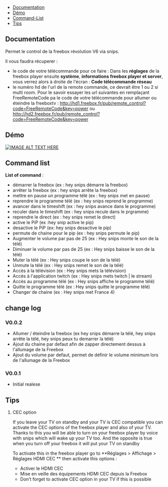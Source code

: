 - [Documentation](#Documentation)
- [Démo](#Démo)
- [Command-List](#Command-list)
- [Tips](#Tips)


## Documentation

Permet le control de la freebox révolution V6 via snips.

Il vous faudra récuperer :
- le code de votre télécommande pour ce faire :
Dans les **réglages** de la freebox player ensuite **système**, **informations freebox player et server**, vous verrez alors à droite de l'écran : **Code télécommande réseau**
- le numéro hd de l'url de la remote commande, ce devrait être 1 ou 2 si multi room. Pour le savoir essayer les url suivantes en remplaçant FreeRemoteCode pa le code de votre télécommande pour allumer ou éteindre la freeboxtv :
    http://hd1.freebox.fr/pub/remote_control?code=FreeRemoteCode&key=power
    ou
    http://hd2.freebox.fr/pub/remote_control?code=FreeRemoteCode&key=power

## Démo

[![IMAGE ALT TEXT HERE](http://img.youtube.com/vi/ntSlGBUQ0c0/0.jpg)](https://youtu.be/ntSlGBUQ0c0)


## Command list

**List of command** :
* démarrer la freebox (ex : hey snips démarre la freebox)
* arrêter la freebox (ex : hey snips arrête la freebox)
* mettre en pause un programme télé (ex : hey snips met en pause)
* reprendre le programme télé (ex : hey snips reprend le programme)
* avancer dans le timeshift (ex : hey snips avance dans le programme)
* reculer dans le timeshift (ex : hey snips recule dans le prgramme)
* reprendre le direct (ex : hey snips remet le direct)
* active le PiP (ex :hey snip active le pip)
* desactive le PiP (ex: hey snips desactive le pip)
* permute de chaine pour le pip (ex : hey snips permute le pip)
* Augmenter le volume par pas de 25 (ex : Hey snips monte le son de la télé)
* Diminuer le volume par pas de 25 (ex : Hey snips baisse le son de la télé)
* Muter la télé (ex : Hey snips coupe le son de la télé)
* Unmute la télé (ex : Hey snips remet le son de la télé)
* Accès à la télévision (ex : Hey snips mets la télévision)
* Accès à l'application twitch (ex : Hey snips mets twitch | le stream)
* Accès au programme télé (ex : Hey snips affiche le programme télé)
* Quitte le programme télé (ex : Hey snips quitte le programme télé)
* Changer de chaine (ex : Hey snips met France 4)

## change log

### V0.0.2

-   Allumer / éteindre la freebox (ex hey snips démarre la télé, hey snips arrête la télé, hey snips peux tu demarrer la télé)
-   Ajout du chaine par defaut afin de zapper directement dessus à l'allumage de la Freebox
-   Ajout du volume par defaut, permet de définir le volume minimum lors de l'allumage de la Freebox

### V0.0.1
-   Initial realese

## Tips

1. CEC option

    If you leave your TV on standby and your TV is CEC compatible you can activate the CEC options of the freebox player and also of your TV. Thanks to this you will be able to turn on your freebox player by voice with snips which will wake up your TV too. And the opposite is true when you turn off your freebox it will put your TV on standby

    To activate this in the freebox player go to **Réglages > Affichage > Réglages HDMI CEC ** then activate this options :

    * Activer le HDMI CEC
    * Mise en veille des équipements HDMI CEC depuis la Freebox
    * Don’t forget to activate CEC option in your TV if this is possible
